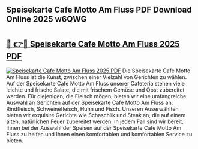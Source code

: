 ## Speisekarte Cafe Motto Am Fluss PDF Download Online 2025 w6QWG

# <h2><a href="http://gc84yug.nevu.top/?p=Speisekarte+Cafe+Motto+Am+Fluss">🔗 👉🔴 Speisekarte Cafe Motto Am Fluss 2025 PDF</a></h2>

[![Speisekarte Cafe Motto Am Fluss 2025 PDF](https://i.imgur.com/dBaPXMq.png)](http://gc84yug.nevu.top/?p=Speisekarte+Cafe+Motto+Am+Fluss)
Die Speisekarte Cafe Motto Am Fluss ist die Kunst, zwischen einer Vielzahl von Gerichten zu wählen. Auf der Speisekarte Cafe Motto Am Fluss unserer Cafeteria stehen viele leichte und frische Salate, die mit frischem Gemüse und Obst zubereitet werden. Für diejenigen, die Fleisch mögen, bieten wir eine umfangreiche Auswahl an Gerichten auf der Speisekarte Cafe Motto Am Fluss an: Rindfleisch, Schweinefleisch, Huhn und Fisch. Unseren Auserwählten bieten wir exquisite Gerichte wie Schaschlik und Steak an, die auf einem alten, natürlichen Feuer zubereitet werden. In jedem Fall sind wir bereit, Ihnen bei der Auswahl der Speisen auf der Speisekarte Cafe Motto Am Fluss zu helfen und Ihnen einen komfortablen und komfortablen Service zu bieten.
